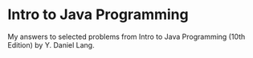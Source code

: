 # Intro to Java Programming

My answers to selected problems from Intro to Java Programming (10th Edition) by Y. Daniel Lang.

